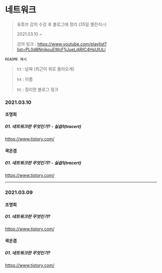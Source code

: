 # 네트워크

> 유튜브 강의 수강 후 블로그에 정리 (35일 챌린지🔥)
>
> 2021.03.10 ~
>
> 강의 링크 : https://www.youtube.com/playlist?list=PL0d8NnikouEWcF1jJueLdjRIC4HsUlULi
>



`README 예시` 

> `h3` : 날짜 (최근이 위로 올라오게)
>
>  `h4` : 이름
>
>  `h5` : 정리한 블로그 링크



### 2021.03.10

#### 조명희

##### 01. 네트워크란 무엇인가? - 실습1(tracert)

https://www.tistory.com/



#### 곽온겸

##### 01. 네트워크란 무엇인가? - 실습1(tracert)

https://www.tistory.com/

---

### 2021.03.09

#### 조명희

##### 01. 네트워크란 무엇인가?

https://www.tistory.com/



#### 곽온겸

##### 01. 네트워크란 무엇인가?

https://www.tistory.com/

